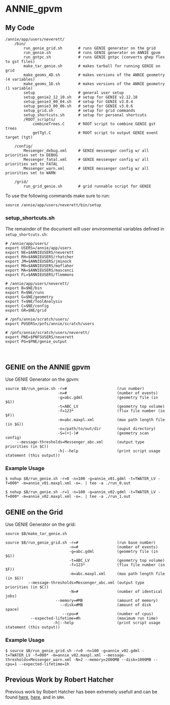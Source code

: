 # ANNIE_gpvm
 
## **My Code**
```
/annie/app/users/neverett/
    /bin/
        run_genie_grid.sh       # runs GENIE generator on the grid
        run_genie.sh            # runs GENIE generator on ANNIE gpvm
        run_gntpc.sh            # runs GENIE gntpc (converts ghep fles to gst files)
        make_tar_genie.sh       # makes tarball for running GENIE on grid
        make_geoms_4D.sh        # makes versions of the ANNIE geometry (4 variables)
        make_geoms_1D.sh        # makes versions of the ANNIE geometry (1 variable)
        setup                   # general user setup
        setup_genie2_12_10.sh   # setup for GENIE v2.12.10
        setup_genie3_00_04.sh   # setup for GENIE v3.0.4
        setup_genie3_00_06.sh   # setup for GENIE v3.0.6
        setup_grid.sh           # setup for grid commands
        setup_shortcuts.sh      # setup for personal shortcuts
        /ROOT_scripts/
            combineTrees.C      # ROOT script to combine GENIE gst trees
            getTgt.C            # ROOT script to output GENIE event target (tgt) 

    /config/
        Messenger_debug.xml     # GENIE messenger config w/ all priorities set to DEBUG
        Messenger_fatal.xml     # GENIE messenger config w/ all priorities set to FATAL
        Messenger_warn.xml      # GENIE messenger config w/ all priorities set to WARN

    /grid/
        run_grid_genie.sh       # grid runnable script for GENIE
```

To use the following commands make sure to run:
```
source /annie/app/users/neverett/bin/setup
```

### **setup_shortcuts.sh**
The remainder of the document will user environmental variables defined in `setup_shortcuts.sh`:
```
# /annie/app/users/
export USERS=/annie/app/users
export NE=$ANNIEUSERS/neverett
export RH=$ANNIEUSERS/rhatcher
export JM=$ANNIEUSERS/jminock
export MO=$ANNIEUSERS/moflaher
export MA=$ANNIEUSERS/mascenci
export FL=$ANNIEUSERS/flemmons

# /annie/app/users/neverett/
export B=$NE/bin
export R=$NE/runs
export G=$NE/geometry
export T=$NE/ToolAnalysis
export C=$NE/config
export GR=$NE/grid

# /pnfs/annie/scratch/users/
export PUSERS=/pnfs/annie/scratch/users

# /pnfs/annie/scratch/users/neverett/
export PNE=$PNFSUSERS/neverett
export PG=$PNE/genie_output
```

<br />

## **GENIE on the ANNIE gpvm**
Use GENIE Generator on the gpvm:
```
source $B/run_genie.sh -r=#                      (run number)
                       -n=#                      (number of events)
                       -g=abc.gdml               (geometry file (in $G))
                       -t=ABC_LV                 (geometry top volume)
                       -f=123*                   (flux file number (in $F))
                       -m=abc.maxpl.xml          (max path length file (in $G))
                       -o=/path/to/out/dir       (ouput directory)
                       -S=(+|-)#                 (geometry scan config)
     --message-thresholds=Messenger_abc.xml      (output type priorities (in $C))
                       -h|--help                 (print script usage statement (this output))
```

### **Example Usage** 
```
$ nohup $B/run_genie.sh -r=0 -n=100 -g=annie_v01.gdml -t=TWATER_LV -f=000* -m=annie_v01.maxpl.xml -o=. | tee -a ./run_0.out
```
```
$ nohup $B/run_genie.sh -r=1 -n=100 -g=annie_v02.gdml -t=TWATER_LV -f=000* -m=annie_v02.maxpl.xml -o=. | tee -a ./run_1.out
```

## **GENIE on the Grid**
Use GENIE Generator on the grid:
```
source $B/make_tar_genie.sh
```
```
source $B/run_genie_grid.sh -r=#                 (run base number)
                            -n=#                 (number of events)
                            -g=abc.gdml          (geometry file (in $G))
                            -t=ABC_LV            (geometry top volume)
                            -f=123*              (flux file number (in $F))
                            -m=abc.maxpl.xml     (max path length file (in $G))
          --message-thresholds=Messenger_abc.xml (output type priorities (in $C))
                            -N=#                 (number of identical jobs)
                      --memory=#MB               (amount of memory)
                        --disk=#MB               (amount of disk space)
                         --cpu=#                 (number of cpus)
           --expected-lifetime=#h                (maximum run time)
                     -h|--help                   (print script usage statement (this output))
```

### **Example Usage**
```
$ source $B/run_genie_grid.sh -r=0 -n=100 -g=annie_v02.gdml -t=TWATER_LV -f=000* -m=annie_v02.maxpl.xml --message-thresholds=Messenger_warn.xml -N=2 --memory=2000MB --disk=1000MB --cpu=1 --expected-lifetime=1h
```

## **Previous Work by Robert Hatcher**
Previous work by Robert Hatcher has been extremely usefull and can be found [here](https://cdcvs.fnal.gov/redmine/projects/anniesoft/wiki/GENIE_and_Geant4_neutrons_from_rock_propagation), [here](https://cdcvs.fnal.gov/redmine/projects/genie/wiki/Running_gevgen_fnal), and in `$RH`. 